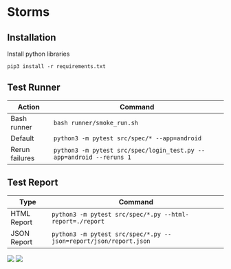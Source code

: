# Storms

## Installation
Install python libraries

    pip3 install -r requirements.txt

## Test Runner

| Action         | Command            |
| -------------- | ---------          |
| Bash runner    | `bash runner/smoke_run.sh` |
| Default        | `python3 -m pytest src/spec/* --app=android` |
| Rerun failures | `python3 -m pytest src/spec/login_test.py --app=android --reruns 1` |

## Test Report
| Type           | Command            |
| -------------- | ---------          |
| HTML Report    | `python3 -m pytest src/spec/*.py --html-report=./report` |
| JSON Report    | `python3 -m pytest src/spec/*.py --json=report/json/report.json` |

<img src="https://i.imgur.com/7JKvFN7.png">

<img src="https://i.imgur.com/hc0Dsoe.png">
